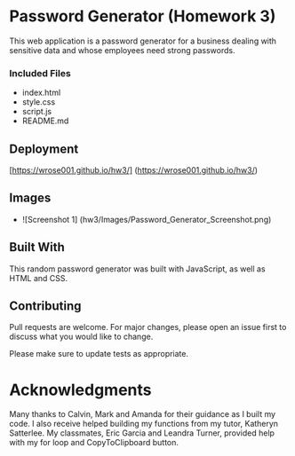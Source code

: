 # Password Generator (Homework 3)
This web application is a password generator for a business dealing with sensitive data and whose employees need strong passwords.


### Included Files

* index.html
* style.css
* script.js
* README.md


## Deployment

[https://wrose001.github.io/hw3/] (https://wrose001.github.io/hw3/)

## Images

* ![Screenshot 1] (hw3/Images/Password_Generator_Screenshot.png)

## Built With

This random password generator was built with JavaScript, as well as HTML and CSS.

## Contributing

Pull requests are welcome. For major changes, please open an issue first to discuss what you would like to change.

Please make sure to update tests as appropriate.

# Acknowledgments

Many thanks to Calvin, Mark and Amanda for their guidance as I built my code. I also receive helped building my functions from my tutor, Katheryn Satterlee. My classmates, Eric Garcia and Leandra Turner, provided help with my for loop and CopyToClipboard button.





